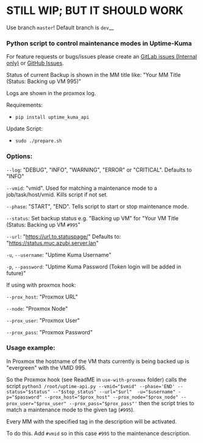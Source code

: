# STILL WIP; BUT IT SHOULD WORK #

Use branch `master`! Default branch is `dev`__

### Python script to control maintenance modes in Uptime-Kuma ###
For feature requests or bugs/issues please create an [GitLab issues (Internal only)](https://gitlab.azubi.server.lan/lwsops-muc/uptimekuma-maintenance-mode-api/-/issues) or [GitHub Issues](https://github.com/ojsef39/uptimekuma-maintenance-mode-api).

Status of current Backup is shown in the MM title like: "Your MM Title (Status: Backing up VM 995)"

Logs are shown in the proxmox log.

Requirements:
- `pip install uptime_kuma_api`

Update Script:
- `sudo ./prepare.sh`

### Options: ###

`--log`: "DEBUG", "INFO", "WARNING", "ERROR" or "CRITICAL". Defaults to "INFO"

`--vmid`: "vmid". Used for matching a maintenance mode to a job/task/host/vmid. Kills script if not set.

`--phase`: "START", "END". Tells script to start or stop maintenance mode.

`--status`: Set backup status e.g. "Backing up VM" for "Your VM Title (Status: Backing up VM `#995`"

`--url`: "https://url.to.statuspage/" Defaults to: "https://status.muc.azubi.server.lan"

`-u`, `--username`: "Uptime Kuma Username"

`-p`, `--password`: "Uptime Kuma Password (Token login will be added in future)"

If using with proxmox hook:

`--prox_host`: "Proxmox URL"

`--node`: "Proxmox Node"

`--prox_user`: "Proxmox User"

`--prox_pass`: "Proxmox Password"

### Usage example: ###
In Proxmox the hostname of the VM thats currently is being backed up is "evergreen" with the VMID 995.

So the Proxmox hook (see ReadME in `use-with-proxmox` folder) calls the script `python3 /root/uptime-api.py --vmid="$vmid" --phase='END' --status="$status" --"$stop_status" --url="$url"  -u="$username" -p="$password" --prox_host="$prox_host" --prox_node="$prox_node" --prox_user="$prox_user" --prox_pass="$prox_pass"'` then
the script tries to match a maintenance mode to the given tag (`#995`). 

Every MM with the specified tag in the description will be activated.

To do this. Add `#vmid` so in this case `#995` to the maintenance description.